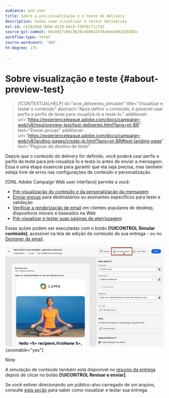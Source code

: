 ```yaml
---
audience: end-user
title: Sobre a pré-visualização e o teste do delivery
description: Saiba como visualizar e testar deliveries
exl-id: ce10c89d-d9b8-4529-84cb-f58f8c71c733
source-git-commit: 84cb01fc08c3628c4b8032470a8e6ab02328302c
workflow-type: tm+mt
source-wordcount: '193'
ht-degree: 17%

---
```


# Sobre visualização e teste {#about-preview-test}

>[!CONTEXTUALHELP]
>id="acw_deliveries_simulate"
>title="Visualizar e testar o conteúdo"
>abstract="Após definir o conteúdo, é possível usar perfis e perfis de teste para visualizá-lo e testá-lo."
>additional-url="https://experienceleague.adobe.com/docs/campaign-web/v8/msg/preview-test/test-deliveries.html?lang=pt-BR" text="Enviar provas"
>additional-url="https://experienceleague.adobe.com/docs/campaign-web/v8/landing-pages/create-lp.html?lang=pt-BR#test-landing-page" text="Páginas de destino de teste"

Depois que o conteúdo do delivery for definido, você poderá usar perfis e perfis de teste para pré-visualizá-lo e testá-lo antes de enviar a mensagem. Essa é uma etapa essencial para garantir que ela seja precisa, mas também esteja livre de erros nas configurações de conteúdo e personalização.

[!DNL Adobe Campaign Web user interface] permite a você:

* [Pré-visualização do conteúdo e da personalização da mensagem](preview-content.md)
* [Enviar provas](test-deliveries.md) para destinatários ou assinantes específicos para teste e validação
* [Verificar a renderização de email](email-rendering.md) em clientes populares de desktop, dispositivos móveis e baseados na Web
* [Pré-visualizar e testar suas páginas de aterrissagem](../landing-pages/create-lp.md#test-landing-page)

Essas ações podem ser executadas com o botão **[!UICONTROL Simular conteúdo]**, acessível na tela de edição de conteúdo da sua entrega - ou no [Designer de email](../email/get-started-email-designer.md).

![](assets/simulate-button.png){zoomable="yes"}

>[!NOTE]
>
>A simulação de conteúdo também está disponível no [resumo da entrega](../monitor/prepare-send.md) depois de clicar no botão **[!UICONTROL Revisar e enviar]**.
>
>Se você estiver direcionando um público-alvo carregado de um arquivo, consulte [esta seção](../audience/file-audience.md#preview--test-your-email-test) para saber como visualizar e testar sua entrega.
